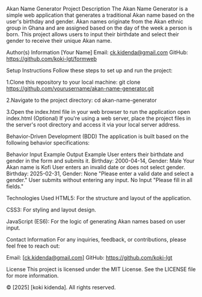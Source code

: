 Akan Name Generator
Project Description The Akan Name Generator is a simple web application that generates a traditional Akan name based on the user's birthday and gender. Akan names originate from the Akan ethnic group in Ghana and are assigned based on the day of the week a person is born. This project allows users to input their birthdate and select their gender to receive their unique Akan name.

Author(s) Information
[Your Name] Email: ck.kidenda@gmail.com GitHub: https://github.com/koki-lgt/formweb

Setup Instructions
Follow these steps to set up and run the project:

1.Clone this repository to your local machine:
git clone https://github.com/yourusername/akan-name-generator.git

2.Navigate to the project directory:
cd akan-name-generator

3.Open the index.html file in your web browser to run the application
open index.html (Optional) If you're using a web server, place the project files in the server's root directory and access it via your local server address.

Behavior-Driven Development (BDD)
The application is built based on the following behavior specifications:

Behavior Input Example Output Example User enters their birthdate and gender in the form and submits it. Birthday: 2000-04-14, Gender: Male Your Akan name is Kofi User enters an invalid date or does not select gender. Birthday: 2025-02-31, Gender: None "Please enter a valid date and select a gender." User submits without entering any input. No Input "Please fill in all fields."

Technologies Used
HTML5: For the structure and layout of the application.

CSS3: For styling and layout design.

JavaScript (ES6): For the logic of generating Akan names based on user input.

Contact Information
For any inquiries, feedback, or contributions, please feel free to reach out:

Email: [ck.kidenda@gmail.com] GitHub: https://github.com/koki-lgt

License
This project is licensed under the MIT License. See the LICENSE file for more information.

© [2025] [koki kidenda]. All rights reserved.